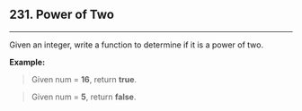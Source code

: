 ## 231. Power of Two

---

Given an integer, write a function to determine if it is a power of two.

**Example:**

> Given num = **16**, return **true**. 

> Given num = **5**, return **false**.